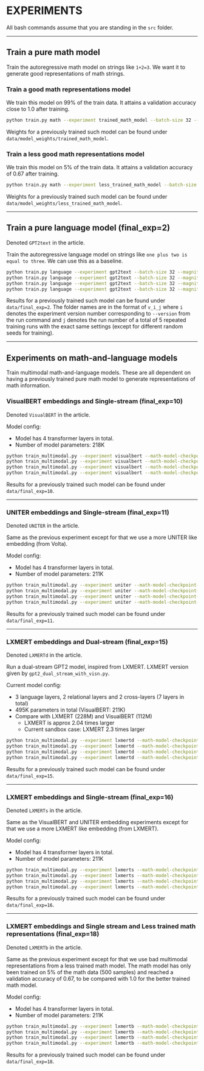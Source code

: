 # EXPERIMENTS

All bash commands assume that you are standing in the `src` folder.

___

## Train a pure math model

Train the autoregressive math model on strings like `1+2=3`. We want it to generate good representations of math strings.

### Train a good math representations model

We train this model on 99% of the train data. It attains a validation accuracy close to 1.0 after training.

```bash
python train.py math --experiment trained_math_model --batch-size 32 --magnitude 2 --validate-every 1 --train-set-ratio 0.99 --version 1
```

Weights for a previously trained such model can be found under `data/model_weights/trained_math_model`.

### Train a less good math representations model

We train this model on 5% of the train data. It attains a validation accuracy of 0.67 after training.

```bash
python train.py math --experiment less_trained_math_model --batch-size 32 --magnitude 2 --validate-every 5 --train-set-ratio 0.05 --version 1
```

Weights for a previously trained such model can be found under `data/model_weights/less_trained_math_model`.
___

## Train a pure language model (final_exp=2)

Denoted `GPT2text` in the article.

Train the autoregressive language model on strings like `one plus two is equal to three`. We can use this as a baseline.

```bash
python train.py language --experiment gpt2text --batch-size 32 --magnitude 2 --validate-every 10 --train-set-ratio 0.01 --version 0
python train.py language --experiment gpt2text --batch-size 32 --magnitude 2 --validate-every 5 --train-set-ratio 0.05 --version 1
python train.py language --experiment gpt2text --batch-size 32 --magnitude 2 --validate-every 5 --train-set-ratio 0.1 --version 2
python train.py language --experiment gpt2text --batch-size 32 --magnitude 2 --validate-every 5 --train-set-ratio 0.2 --version 3
```

Results for a previously trained such model can be found under `data/final_exp=2`. The folder names are in the format of `v_i_j` where `i` denotes the experiment version number corresponding to `--version` from the run command and `j` denotes the run number of a total of 5 repeated training runs with the exact same settings (except for different random seeds for training).

___

## Experiments on math-and-language models

Train multimodal math-and-language models. These are all dependent on having a previously trained pure math model to generate representations of math information.

### VisualBERT embeddings and Single-stream (final_exp=10)

Denoted `VisualBERT` in the article.

Model config:
* Model has 4 transformer layers in total. 
* Number of model parameters: 218K

```bash
python train_multimodal.py --experiment visualbert --math-model-checkpoint-file "../data/model_weights/trained_math_model/epoch=13-step=4339.ckpt" --batch-size 1024 --magnitude 2 --validate-every 5 --language-train-set-ratio 0.01 --version 0
python train_multimodal.py --experiment visualbert --math-model-checkpoint-file "../data/model_weights/trained_math_model/epoch=13-step=4339.ckpt" --batch-size 1024 --magnitude 2 --validate-every 5 --language-train-set-ratio 0.05 --version 1
python train_multimodal.py --experiment visualbert --math-model-checkpoint-file "../data/model_weights/trained_math_model/epoch=13-step=4339.ckpt" --batch-size 1024 --magnitude 2 --validate-every 5 --language-train-set-ratio 0.1 --version 2
python train_multimodal.py --experiment visualbert --math-model-checkpoint-file "../data/model_weights/trained_math_model/epoch=13-step=4339.ckpt" --batch-size 1024 --magnitude 2 --validate-every 5 --language-train-set-ratio 0.2 --version 3
```

Results for a previously trained such model can be found under `data/final_exp=10`.

___

### UNITER embeddings and Single-stream (final_exp=11)

Denoted `UNITER` in the article.

Same as the previous experiment except for that we use a more UNITER like embedding (from Volta).

Model config:
* Model has 4 transformer layers in total. 
* Number of model parameters: 211K

```bash
python train_multimodal.py --experiment uniter --math-model-checkpoint-file "../data/model_weights/trained_math_model/epoch=13-step=4339.ckpt" --batch-size 1024 --magnitude 2 --validate-every 5 --language-train-set-ratio 0.01 --visual-embedding-type uniter --version 0
python train_multimodal.py --experiment uniter --math-model-checkpoint-file "../data/model_weights/trained_math_model/epoch=13-step=4339.ckpt" --batch-size 1024 --magnitude 2 --validate-every 5 --language-train-set-ratio 0.05 --visual-embedding-type uniter --version 1
python train_multimodal.py --experiment uniter --math-model-checkpoint-file "../data/model_weights/trained_math_model/epoch=13-step=4339.ckpt" --batch-size 1024 --magnitude 2 --validate-every 5 --language-train-set-ratio 0.1 --visual-embedding-type uniter --version 2
python train_multimodal.py --experiment uniter --math-model-checkpoint-file "../data/model_weights/trained_math_model/epoch=13-step=4339.ckpt" --batch-size 1024 --magnitude 2 --validate-every 5 --language-train-set-ratio 0.2 --visual-embedding-type uniter --version 3
```

Results for a previously trained such model can be found under `data/final_exp=11`.

___

### LXMERT embeddings and Dual-stream (final_exp=15)

Denoted `LXMERTd` in the article.

Run a dual-stream GPT2 model, inspired from LXMERT. LXMERT version given by `gpt2_dual_stream_with_visn.py`.

Current model config: 
* 3 language layers, 2 relational layers and 2 cross-layers (7 layers in total)
* 495K parameters in total (VisualBERT: 211K)
* Compare with LXMERT (228M) and VisualBERT (112M)
    * LXMERT is approx 2.04 times larger
    * Current sandbox case: LXMERT 2.3 times larger

```bash
python train_multimodal.py --experiment lxmertd --math-model-checkpoint-file "../data/model_weights/trained_math_model/epoch=13-step=4339.ckpt" --batch-size 1024 --magnitude 2 --validate-every 5 --language-train-set-ratio 0.01 --stream-type dual --l-layers 3 --r-layers 2 --x-layers 2 --version 0
python train_multimodal.py --experiment lxmertd --math-model-checkpoint-file "../data/model_weights/trained_math_model/epoch=13-step=4339.ckpt" --batch-size 1024 --magnitude 2 --validate-every 5 --language-train-set-ratio 0.05 --stream-type dual --l-layers 3 --r-layers 2 --x-layers 2 --version 1
python train_multimodal.py --experiment lxmertd --math-model-checkpoint-file "../data/model_weights/trained_math_model/epoch=13-step=4339.ckpt" --batch-size 1024 --magnitude 2 --validate-every 5 --language-train-set-ratio 0.1 --stream-type dual --l-layers 3 --r-layers 2 --x-layers 2 --version 2
python train_multimodal.py --experiment lxmertd --math-model-checkpoint-file "../data/model_weights/trained_math_model/epoch=13-step=4339.ckpt" --batch-size 1024 --magnitude 2 --validate-every 5 --language-train-set-ratio 0.2 --stream-type dual --l-layers 3 --r-layers 2 --x-layers 2 --version 3
```

Results for a previously trained such model can be found under `data/final_exp=15`.

___

### LXMERT embeddings and Single-stream (final_exp=16)

Denoted `LXMERTs` in the article.

Same as the VisualBERT and UNITER embedding experiments except for that we use a more LXMERT like embedding (from LXMERT).

Model config:
* Model has 4 transformer layers in total. 
* Number of model parameters: 211K

```bash
python train_multimodal.py --experiment lxmerts --math-model-checkpoint-file "../data/model_weights/trained_math_model/epoch=13-step=4339.ckpt" --batch-size 1024 --magnitude 2 --validate-every 5 --language-train-set-ratio 0.01 --visual-embedding-type lxmert --version 0
python train_multimodal.py --experiment lxmerts --math-model-checkpoint-file "../data/model_weights/trained_math_model/epoch=13-step=4339.ckpt" --batch-size 1024 --magnitude 2 --validate-every 5 --language-train-set-ratio 0.05 --visual-embedding-type lxmert --version 1
python train_multimodal.py --experiment lxmerts --math-model-checkpoint-file "../data/model_weights/trained_math_model/epoch=13-step=4339.ckpt" --batch-size 1024 --magnitude 2 --validate-every 5 --language-train-set-ratio 0.1 --visual-embedding-type lxmert --version 2
python train_multimodal.py --experiment lxmerts --math-model-checkpoint-file "../data/model_weights/trained_math_model/epoch=13-step=4339.ckpt" --batch-size 1024 --magnitude 2 --validate-every 5 --language-train-set-ratio 0.2 --visual-embedding-type lxmert --version 3
```

Results for a previously trained such model can be found under `data/final_exp=16`.

___

### LXMERT embeddings and Single stream and Less trained math representations (final_exp=18)

Denoted `LXMERTb` in the article.

Same as the previous experiment except for that we use bad multimodal representations from a less trained math model. The math model has only been trained on 5% of the math data (500 samples) and reached a validation accuracy of 0.67, to be compared with 1.0 for the better trained math model.

Model config:
* Model has 4 transformer layers in total. 
* Number of model parameters: 211K

```bash
python train_multimodal.py --experiment lxmertb --math-model-checkpoint-file "../data/model_weights/less_trained_math_model/epoch=239-step=3839.ckpt" --batch-size 1024 --magnitude 2 --validate-every 5 --language-train-set-ratio 0.01 --visual-embedding-type lxmert --version 0
python train_multimodal.py --experiment lxmertb --math-model-checkpoint-file "../data/model_weights/less_trained_math_model/epoch=239-step=3839.ckpt" --batch-size 1024 --magnitude 2 --validate-every 5 --language-train-set-ratio 0.05 --visual-embedding-type lxmert --version 1
python train_multimodal.py --experiment lxmertb --math-model-checkpoint-file "../data/model_weights/less_trained_math_model/epoch=239-step=3839.ckpt" --batch-size 1024 --magnitude 2 --validate-every 5 --language-train-set-ratio 0.1 --visual-embedding-type lxmert --version 2
python train_multimodal.py --experiment lxmertb --math-model-checkpoint-file "../data/model_weights/less_trained_math_model/epoch=239-step=3839.ckpt" --batch-size 1024 --magnitude 2 --validate-every 5 --language-train-set-ratio 0.2 --visual-embedding-type lxmert --version 3
```

Results for a previously trained such model can be found under `data/final_exp=18`.
